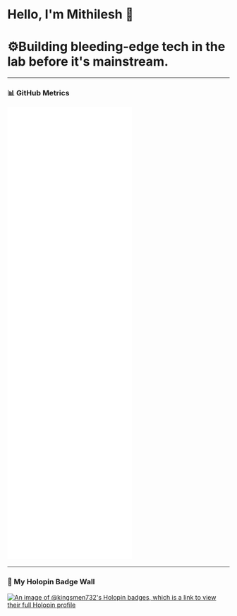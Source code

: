 # Hello, I'm Mithilesh 👋
# ⚙️Building bleeding-edge tech in the lab before it's mainstream.
---

### 📊 GitHub Metrics

![Metrics](https://github.com/kingsmen732/kingsmen732/blob/main/github-metrics.svg)

---

### 🏅 My Holopin Badge Wall

[![An image of @kingsmen732's Holopin badges, which is a link to view their full Holopin profile](https://holopin.me/kingsmen732)](https://holopin.io/@kingsmen732)

